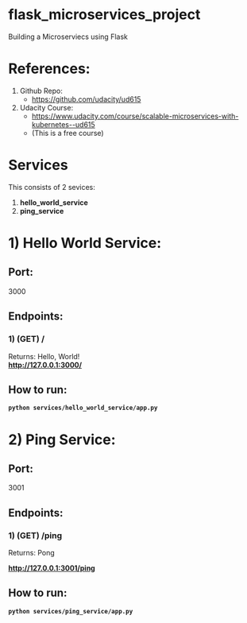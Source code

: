 # flask_microservices_project
Building a Microserviecs using Flask

# References:

1. Github Repo: 
	- https://github.com/udacity/ud615  
2. Udacity Course: 
	- https://www.udacity.com/course/scalable-microservices-with-kubernetes--ud615
	- (This is a free course)

# Services

This consists of 2 sevices:

1. **hello_world_service**
2. **ping_service**



# 1) Hello World Service:

## Port: 
3000  

## Endpoints:

### 1) (GET) /
Returns: Hello, World!  
**http://127.0.0.1:3000/**




## How to run:

<b>

```shell
python services/hello_world_service/app.py
```

</b>







# 2) Ping Service:

## Port: 
3001  

## Endpoints:

### 1) (GET) /ping
Returns: Pong  

**http://127.0.0.1:3001/ping**



## How to run:

<b>

```shell
python services/ping_service/app.py
```

</b>














